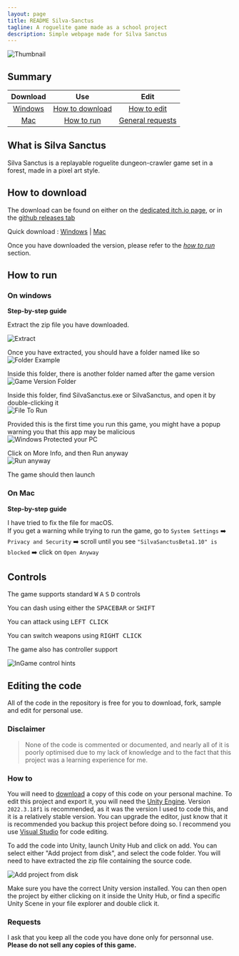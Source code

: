 ```yaml
---
layout: page
title: README Silva-Sanctus
tagline: A roguelite game made as a school project
description: Simple webpage made for Silva Sanctus
---
```


![Thumbnail](/images/SilvaSanctusThumbnail.png)

## Summary

|Download|Use|Edit|
|:---:|:---:|:---:|
|[Windows](https://github.com/PadjokeJ/SilvaSanctus/releases/download/Beta1.10/SilvaSanctusBeta1.10.zip)| [How to download](#how-to-download)|[How to edit](#how-to)|
|[Mac](https://github.com/PadjokeJ/SilvaSanctus/releases/download/Beta1.10/SilvaSanctusBeta1.10Mac.zip)| [How to run](#how-to-run) | [General requests](#requests)|

## What is Silva Sanctus

Silva Sanctus is a replayable roguelite dungeon-crawler game set in a forest, made in a pixel art style.

## How to download

The download can be found on either on the [dedicated itch.io page](https://padjokej.itch.io/silva-sanctus), or in the [github releases tab](https://github.com/PadjokeJ/SilvaSanctus/releases/tag/Beta1.10)

Quick download :
[Windows](https://github.com/PadjokeJ/SilvaSanctus/releases/download/Beta1.10/SilvaSanctusBeta1.10.zip) |
[Mac](https://github.com/PadjokeJ/SilvaSanctus/releases/download/Beta1.10/SilvaSanctusBeta1.10Mac.zip)

Once you have downloaded the version, please refer to the [*how to run*](#how-to-run) section.

## How to run

### On windows

<b>Step-by-step guide</b>

Extract the zip file you have downloaded.

![Extract](https://raw.githubusercontent.com/PadjokeJ/SilvaSanctus/refs/heads/main/Images/extract.png)

Once you have extracted, you should have a folder named like so  
![Folder Example](https://raw.githubusercontent.com/PadjokeJ/SilvaSanctus/refs/heads/main/Images/folder-example.png)

Inside this folder, there is another folder named after the game version  
![Game Version Folder](https://raw.githubusercontent.com/PadjokeJ/SilvaSanctus/refs/heads/main/Images/second-folder.png)

Inside this folder, find SilvaSanctus.exe or SilvaSanctus, and open it by double-clicking it  
![File To Run](https://raw.githubusercontent.com/PadjokeJ/SilvaSanctus/refs/heads/main/Images/file-to-run.png)

Provided this is the first time you run this game, you might have a popup warning you that this app may be malicious  
![Windows Protected your PC](https://raw.githubusercontent.com/PadjokeJ/SilvaSanctus/refs/heads/main/Images/windows-protected-your-pc.png)

Click on More Info, and then Run anyway  
![Run anyway](https://raw.githubusercontent.com/PadjokeJ/SilvaSanctus/refs/heads/main/Images/run-anyway.png)

The game should then launch

### On Mac

<b>Step-by-step guide</b>

I have tried to fix the file for macOS.  
If you get a warning while trying to run the game, go to
`System Settings`
:arrow_right:
`Privacy and Security`
:arrow_right:
scroll until you see `"SilvaSanctusBeta1.10" is blocked`
:arrow_right:
click on `Open Anyway`  

## Controls

The game supports standard
<kbd>W</kbd>
<kbd>A</kbd>
<kbd>S</kbd>
<kbd>D</kbd> controls

You can dash using either the
<kbd>SPACEBAR</kbd>
or
<kbd>SHIFT</kbd>

You can attack using
<kbd>LEFT CLICK</kbd>
  
You can switch weapons using
<kbd>RIGHT CLICK</kbd>

The game also has controller support

![InGame control hints](https://raw.githubusercontent.com/PadjokeJ/SilvaSanctus/refs/heads/main/Assets/Sprites/controlls_ui.png)

## Editing the code

All of the code in the repository is free for you to download, fork, sample and edit for personal use.  

### Disclaimer  

>None of the code is commented or documented, and nearly all of it is poorly optimised due to my lack of knowledge and to the fact that this project was a learning experience for me.

### How to

You will need to
[download](https://github.com/PadjokeJ/SilvaSanctus/archive/refs/heads/main.zip)
a copy of this code on your personal machine.
To edit this project and export it, you will need the
[Unity Engine](https://unity.com/).
Version `2022.3.18f1` is recommended, as it was the version I used to code this, and it is a relatively stable version. You can upgrade the editor, just know that it is recommended you backup this project before doing so. I recommend you use
[Visual Studio](https://visualstudio.com/)
for code editing.

To add the code into Unity, launch Unity Hub and click on add. You can select either "Add project from disk", and select the code folder. You will need to have extracted the zip file containing the source code.  

![Add project from disk](https://raw.githubusercontent.com/PadjokeJ/SilvaSanctus/refs/heads/main/Images/unity-add-from-disk.png)

Make sure you have the correct Unity version installed. You can then open the project by either clicking on it inside the Unity Hub, or find a specific Unity Scene in your file explorer and double click it.

### Requests

I ask that you keep all the code you have done only for personnal use. **Please do not sell any copies of this game.**
